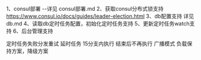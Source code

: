 1、consul部署
--详见 consul部署.md
2、获取consul分布式锁支持
https://www.consul.io/docs/guides/leader-election.html
3、db配置支持
详见 db.md
4、读取db定时任务配置，初始化定时任务支持
5、更新定时任务watch支持
6、后台管理支持


定时任务失败分发重试
延时任务
15分支内执行 结束后不再执行
广播模式
负载保持方案，降级方案